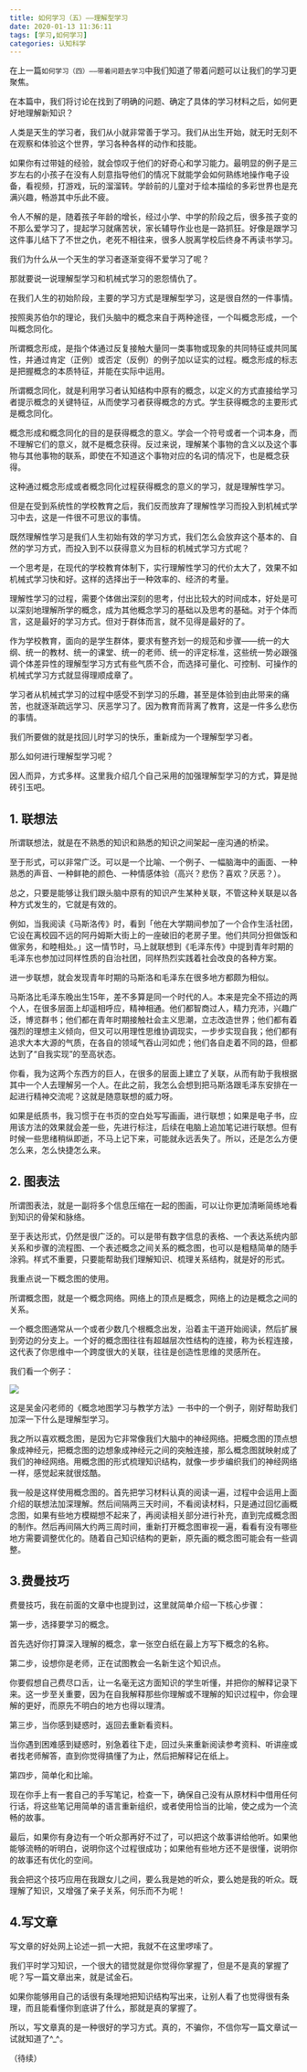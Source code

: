 ```yaml
---
title: 如何学习（五）——理解型学习
date: 2020-01-13 11:36:11
tags: [学习,如何学习]
categories: 认知科学
---
```

在上一篇`如何学习（四）——带着问题去学习`中我们知道了带着问题可以让我们的学习更聚焦。

在本篇中，我们将讨论在找到了明确的问题、确定了具体的学习材料之后，如何更好地理解新知识？

人类是天生的学习者，我们从小就非常善于学习。我们从出生开始，就无时无刻不在观察和体验这个世界，学习各种各样的动作和技能。

如果你有过带娃的经验，就会惊叹于他们的好奇心和学习能力。最明显的例子是三岁左右的小孩子在没有人刻意指导他们的情况下就能学会如何熟练地操作电子设备，看视频，打游戏，玩的溜溜转。学龄前的儿童对于绘本描绘的多彩世界也是充满兴趣，畅游其中乐此不疲。

令人不解的是，随着孩子年龄的增长，经过小学、中学的阶段之后，很多孩子变的不那么爱学习了，提起学习就痛苦状，家长辅导作业也是一路抓狂。好像是跟学习这件事儿结下了不世之仇，老死不相往来，很多人脱离学校后终身不再读书学习。

我们为什么从一个天生的学习者逐渐变得不爱学习了呢？

那就要说一说理解型学习和机械式学习的恩怨情仇了。

在我们人生的初始阶段，主要的学习方式是理解型学习，这是很自然的一件事情。

按照奥苏伯尔的理论，我们头脑中的概念来自于两种途径，一个叫概念形成，一个叫概念同化。

所谓概念形成，是指个体通过反复接触大量同一类事物或现象的共同特征或共同属性，并通过肯定（正例）或否定（反例）的例子加以证实的过程。概念形成的标志是把握概念的本质特征，并能在实际中运用。

所谓概念同化，就是利用学习者认知结构中原有的概念，以定义的方式直接给学习者提示概念的关键特征，从而使学习者获得概念的方式。学生获得概念的主要形式是概念同化。

概念形成和概念同化的目的是获得概念的意义。学会一个符号或者一个词本身，而不理解它们的意义，就不是概念获得。反过来说，理解某个事物的含义以及这个事物与其他事物的联系，即使在不知道这个事物对应的名词的情况下，也是概念获得。

这种通过概念形成或者概念同化过程获得概念的意义的学习，就是理解性学习。

但是在受到系统性的学校教育之后，我们反而放弃了理解性学习而投入到机械式学习中去，这是一件很不可思议的事情。

既然理解性学习是我们人生初始有效的学习方式，我们怎么会放弃这个基本的、自然的学习方式，而投入到不以获得意义为目标的机械式学习方式呢？

一个思考是，在现代的学校教育体制下，实行理解性学习的代价太大了，效果不如机械式学习快和好。这样的选择出于一种效率的、经济的考量。

理解性学习的过程，需要个体做出深刻的思考，付出比较大的时间成本，好处是可以深刻地理解所学的概念，成为其他概念学习的基础以及思考的基础。对于个体而言，这是最好的学习方式。但对于群体而言，就不见得是最好的了。

作为学校教育，面向的是学生群体，要求有整齐划一的规范和步骤——统一的大纲、统一的教材、统一的课堂、统一的老师、统一的评定标准，这些统一势必跟强调个体差异性的理解型学习方式有些气质不合，而选择可量化、可控制、可操作的机械式学习方式就显得理顺成章了。

学习者从机械式学习的过程中感受不到学习的乐趣，甚至是体验到由此带来的痛苦，也就逐渐疏远学习、厌恶学习了。因为教育而背离了教育，这是一件多么悲伤的事情。

我们所要做的就是找回儿时学习的快乐，重新成为一个理解型学习者。

那么如何进行理解型学习呢？

因人而异，方式多样。这里我介绍几个自己采用的加强理解型学习的方式，算是抛砖引玉吧。

## 1. 联想法

所谓联想法，就是在不熟悉的知识和熟悉的知识之间架起一座沟通的桥梁。

至于形式，可以非常广泛。可以是一个比喻、一个例子、一幅脑海中的画面、一种熟悉的声音、一种鲜艳的颜色、一种情感体验（高兴？悲伤？喜欢？厌恶？）。

总之，只要是能够让我们跟头脑中原有的知识产生某种关联，不管这种关联是以各种方式发生的，它就是有效的。

例如，当我阅读《马斯洛传》时，看到「他在大学期间参加了一个合作生活社团，它设在离校园不远的阿丹姆斯大街上的一座破旧的老房子里。他们共同分担做饭和做家务，和睦相处。」这一情节时，马上就联想到《毛泽东传》中提到青年时期的毛泽东也参加过同样性质的自治社团，同样热烈实践着社会改良的各种方案。

进一步联想，就会发现青年时期的马斯洛和毛泽东在很多地方都颇为相似。

马斯洛比毛泽东晚出生15年，差不多算是同一个时代的人。本来是完全不搭边的两个人，在很多层面上却遥相呼应，精神相通。他们都智商过人，精力充沛，兴趣广泛，博览群书；他们都在青年时期接触社会主义思潮，立志改造世界；他们都有着强烈的理想主义倾向，但又可以用理性思维协调现实，一步步实现自我；他们都有追求大本大源的气质，在各自的领域气吞山河如虎；他们各自走着不同的路，但都达到了“自我实现”的至高状态。

你看，我为这两个东西方的巨人，在很多的层面上建立了关联，从而有助于我根据其中一个人去理解另一个人。在此之前，我怎么会想到把马斯洛跟毛泽东安排在一起进行精神交流呢？这就是随意联想的威力呀。

如果是纸质书，我习惯于在书页的空白处写写画画，进行联想；如果是电子书，应用该方法的效果就会差一些，先进行标注，后续在电脑上追加笔记进行联想。但有时候一些思绪稍纵即逝，不马上记下来，可能就永远丢失了。所以，还是怎么方便怎么来，怎么快捷怎么来。

## 2. 图表法

所谓图表法，就是一副将多个信息压缩在一起的图画，可以让你更加清晰简练地看到知识的骨架和脉络。

至于表达形式，仍然是很广泛的。可以是带有数字信息的表格、一个表达系统内部关系和步骤的流程图、一个表述概念之间关系的概念图，也可以是粗糙简单的随手涂鸦。样式不重要，只要能帮助我们理解知识、梳理关系结构，就是好的形式。

我重点说一下概念图的使用。

所谓概念图，就是一个概念网络。网络上的顶点是概念，网络上的边是概念之间的关系。

一个概念图通常从一个或者少数几个根概念出发，沿着主干道开始阅读，然后扩展到旁边的分支上。一个好的概念图往往有超越层次性结构的连接，称为长程连接，这代表了你思维中一个跨度很大的关联，往往是创造性思维的灵感所在。

我们看一个例子：

![](how-to-study-5/概念地图示例.jpeg)

这是吴金闪老师的《概念地图学习与教学方法》一书中的一个例子，刚好帮助我们加深一下什么是理解型学习。

我之所以喜欢概念图，是因为它非常像我们大脑中的神经网络。把概念图的顶点想象成神经元，把概念图的边想象成神经元之间的突触连接，那么概念图就映射成了我们的神经网络。用概念图的形式梳理知识结构，就像一步步编织我们的神经网络一样，感觉起来就很炫酷。

我一般是这样使用概念图的。首先把学习材料认真的阅读一遍，过程中会运用上面介绍的联想法加深理解。然后间隔两三天时间，不看阅读材料，只是通过回忆画概念图，如果有些地方模糊想不起来了，再阅读相关部分进行补充，直到完成概念图的制作。然后再间隔大约两三周时间，重新打开概念图审视一遍，看看有没有哪些地方需要调整优化的。随着自己知识结构的更新，原先画的概念图可能会有一些调整。

## 3.费曼技巧

费曼技巧，我在前面的文章中也提到过，这里就简单介绍一下核心步骤：

第一步，选择要学习的概念。

首先选好你打算深入理解的概念，拿一张空白纸在最上方写下概念的名称。

第二步，设想你是老师，正在试图教会一名新生这个知识点。

你要假想自己费尽口舌，让一名毫无这方面知识的学生听懂，并把你的解释记录下来。这一步至关重要，因为在自我解释那些你理解或不理解的知识过程中，你会理解的更好，而原先不明白的地方也得以理清。

第三步，当你感到疑惑时，返回去重新看资料。

当你遇到困难感到疑惑时，别急着往下走，回过头来重新阅读参考资料、听讲座或者找老师解答，直到你觉得搞懂了为止，然后把解释记在纸上。

第四步，简单化和比喻。

现在你手上有一套自己的手写笔记，检查一下，确保自己没有从原材料中借用任何行话，将这些笔记用简单的语言重新组织，或者使用恰当的比喻，使之成为一个流畅的故事。

最后，如果你有身边有一个听众那再好不过了，可以把这个故事讲给他听。如果他能够流畅的听明白，说明你这个过程很成功；如果他有些地方还不是很懂，说明你的故事还有优化的空间。

我会把这个技巧应用在我跟女儿之间，要么我是她的听众，要么她是我的听众。既理解了知识，又增强了亲子关系，何乐而不为呢！

## 4.写文章

写文章的好处网上论述一抓一大把，我就不在这里啰嗦了。

我们平时学习知识，一个很大的错觉就是你觉得你掌握了，但是不是真的掌握了呢？写一篇文章出来，就是试金石。

如果你能够用自己的话很有条理地把知识结构写出来，让别人看了也觉得很有条理，而且能看懂你到底讲了什么，那就是真的掌握了。

所以，写文章真的是一种很好的学习方式。真的，不骗你，不信你写一篇文章试一试就知道了^_^。

（待续）